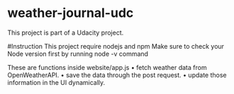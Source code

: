# weather-journal-udc
This project is part of a Udacity project.

#Instruction
This project require nodejs and npm
Make sure to check your Node version first by running node -v command

These are functions inside website/app.js 
• fetch weather data from OpenWeatherAPI.
• save the data through the post request. 
• update those information in the UI dynamically.
